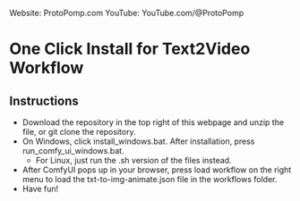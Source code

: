 Website: ProtoPomp.com
YouTube: YouTube.com/@ProtoPomp

# One Click Install for Text2Video Workflow

## Instructions
* Download the repository in the top right of this webpage and unzip the file, or git clone the repository.
* On Windows, click install_windows.bat. After installation, press run_comfy_ui_windows.bat.
  * For Linux, just run the .sh version of the files instead.
* After ComfyUI pops up in your browser, press load workflow on the right menu to load the txt-to-img-animate.json file in the workflows folder.
* Have fun!
